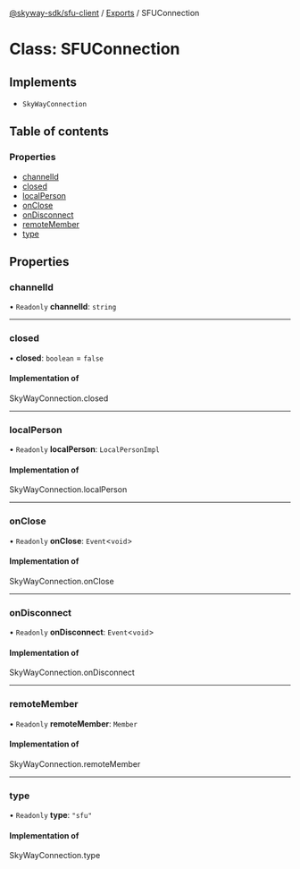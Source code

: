 [@skyway-sdk/sfu-client](../README.md) / [Exports](../modules.md) / SFUConnection

# Class: SFUConnection

## Implements

- `SkyWayConnection`

## Table of contents

### Properties

- [channelId](SFUConnection.md#channelid)
- [closed](SFUConnection.md#closed)
- [localPerson](SFUConnection.md#localperson)
- [onClose](SFUConnection.md#onclose)
- [onDisconnect](SFUConnection.md#ondisconnect)
- [remoteMember](SFUConnection.md#remotemember)
- [type](SFUConnection.md#type)

## Properties

### channelId

• `Readonly` **channelId**: `string`

___

### closed

• **closed**: `boolean` = `false`

#### Implementation of

SkyWayConnection.closed

___

### localPerson

• `Readonly` **localPerson**: `LocalPersonImpl`

#### Implementation of

SkyWayConnection.localPerson

___

### onClose

• `Readonly` **onClose**: `Event`<`void`\>

#### Implementation of

SkyWayConnection.onClose

___

### onDisconnect

• `Readonly` **onDisconnect**: `Event`<`void`\>

#### Implementation of

SkyWayConnection.onDisconnect

___

### remoteMember

• `Readonly` **remoteMember**: `Member`

#### Implementation of

SkyWayConnection.remoteMember

___

### type

• `Readonly` **type**: ``"sfu"``

#### Implementation of

SkyWayConnection.type
